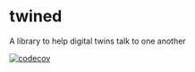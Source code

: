 # twined

A library to help digital twins talk to one another

[![codecov](https://codecov.io/gh/octue/twined/branch/master/graph/badge.svg)](https://codecov.io/gh/octue/twined)
